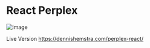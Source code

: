 # React Perplex
![image](https://github.com/Sikkepit/Perplex-React/assets/148398668/aa832b38-ba16-454b-b6e7-0050fcf3df61)

Live Version https://dennishemstra.com/perplex-react/

